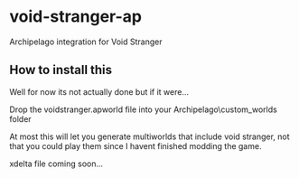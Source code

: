 # void-stranger-ap
Archipelago integration for Void Stranger

## How to install this
Well for now its not actually done but if it were...

Drop the voidstranger.apworld file into your Archipelago\custom_worlds folder

At most this will let you generate multiworlds that include void stranger, not that you could play them since I havent finished modding the game. 

xdelta file coming soon...
